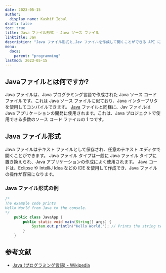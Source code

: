 ```yaml
---
date: 2023-05-15
author:
  display_name: Kashif Iqbal
draft: false
toc: true
title: Java ファイル形式 - Java ソース ファイル
linktitle: Jav
description: "Java ファイル形式と,Jav ファイルを作成して開くことができる API について学びます。"
menu:
  docs:
    parent: "programming"
lastmod: 2023-05-15
---
```


## Javaファイルとは何ですか?

Java ファイルは、Java プログラミング言語で作成された Java ソース コード ファイルです。これは Java ソース ファイルに似ており、Java インタープリタを使用してコンパイルできます。 [Java](/ja/programming/java/) ファイルと同様に、Jav ファイルは Java アプリケーションの開発に使用されます。これは、Java プロジェクトで使用できる多数のソース コード ファイルの 1 つです。

## Java ファイル形式

Java ファイルはテキスト ファイルとして保存され、任意のテキスト エディタで開くことができます。 Java ファイル タイプは一般に Java ファイル タイプに置き換えられ、Java アプリケーションの作成によく使用されます。 Java コードは、Eclipse や IntelliJ Idea などの IDE を使用して作成でき、Java ファイルの操作が容易になります。

### Java ファイル形式の例

```java
/*
The example code prints
Hello World from Java to the console.
*/
    public class JavaApp {
        public static void main(String[] args) {
            System.out.println("Hello World."); // Prints the string to the console.
        }
    }
```

## 参考文献 ##

* [Java (プログラミング言語) - Wikipedia](https://en.wikipedia.org/wiki/Java_(programming_language))

